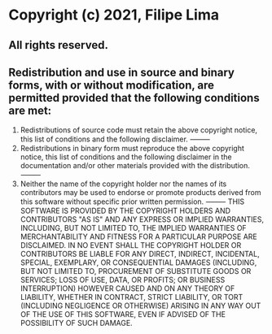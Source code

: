 # Copyright (c) 2021, Filipe Lima
## All rights reserved.

## Redistribution and use in source and binary forms, with or without modification, are permitted provided that the following conditions are met:

1. Redistributions of source code must retain the above copyright notice, this
   list of conditions and the following disclaimer.
⸻
2. Redistributions in binary form must reproduce the above copyright notice,
   this list of conditions and the following disclaimer in the documentation
   and/or other materials provided with the distribution.
⸻
3. Neither the name of the copyright holder nor the names of its
   contributors may be used to endorse or promote products derived from
   this software without specific prior written permission.
⸻
THIS SOFTWARE IS PROVIDED BY THE COPYRIGHT HOLDERS AND CONTRIBUTORS "AS IS"
AND ANY EXPRESS OR IMPLIED WARRANTIES, INCLUDING, BUT NOT LIMITED TO, THE
IMPLIED WARRANTIES OF MERCHANTABILITY AND FITNESS FOR A PARTICULAR PURPOSE ARE
DISCLAIMED. IN NO EVENT SHALL THE COPYRIGHT HOLDER OR CONTRIBUTORS BE LIABLE
FOR ANY DIRECT, INDIRECT, INCIDENTAL, SPECIAL, EXEMPLARY, OR CONSEQUENTIAL
DAMAGES (INCLUDING, BUT NOT LIMITED TO, PROCUREMENT OF SUBSTITUTE GOODS OR
SERVICES; LOSS OF USE, DATA, OR PROFITS; OR BUSINESS INTERRUPTION) HOWEVER
CAUSED AND ON ANY THEORY OF LIABILITY, WHETHER IN CONTRACT, STRICT LIABILITY,
OR TORT (INCLUDING NEGLIGENCE OR OTHERWISE) ARISING IN ANY WAY OUT OF THE USE
OF THIS SOFTWARE, EVEN IF ADVISED OF THE POSSIBILITY OF SUCH DAMAGE.
